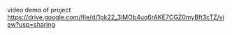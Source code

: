 video demo of project
https://drive.google.com/file/d/1pk22_3iMOb4uq6rAKE7CGZ0myBft3cTZ/view?usp=sharing
